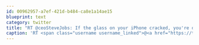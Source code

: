 ```yaml
---
id: 00962957-a7ef-421d-b484-ca8e1a14ae15
blueprint: text
category: twitter
title: "RT @ceoSteveJobs: If the glass on your iPhone cracked, you're dropping it the wrong way."
caption: 'RT <span class="username username_linked">@<a href="https://twitter.com/ceoSteveJobs" title="Steve">ceoSteveJobs</a></span>: If the glass on your iPhone cracked, you''re dropping it the wrong way.'
---
```

